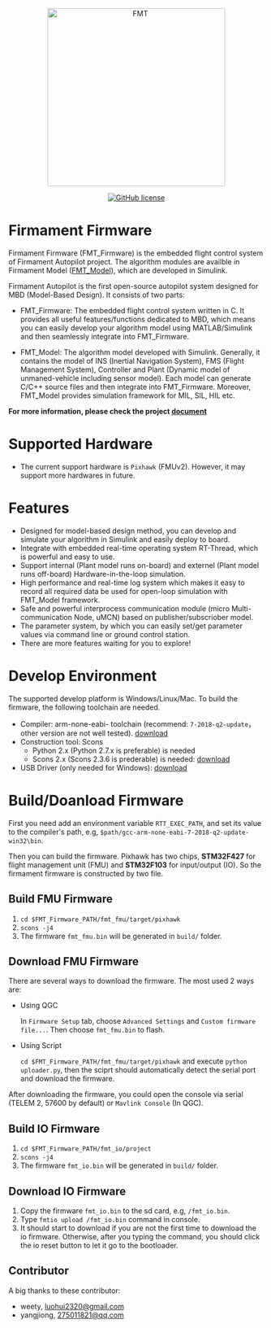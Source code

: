 <p align="center"><img width="350" src="https://github.com/FirmamentPilot/fmt_user_guide_cn/blob/master/figures/logo.png" alt=FMT logo"></p>
  
<p align="center">
  <a href="/LICENSE"><img src="https://img.shields.io/badge/license-Apache--2.0-brightgreen" alt="GitHub license" /></a>
</p>

Firmament Firmware
============================
Firmament Firmware (FMT_Firmware) is the embedded flight control system of Firmament Autopilot project. The algorithm modules are availble in Firmament Model ([FMT_Model](https://github.com/FirmamentPilot/FMT_Model)), which are developed in Simulink.

Firmament Autopilot is the first open-source autopilot system designed for MBD (Model-Based Design). It consists of two parts:

- FMT_Firmware: The embedded flight control system written in C. It provides all useful features/functions dedicated to MBD, which means you can easily develop your algorithm model using MATLAB/Simulink and then seamlessly integrate into FMT_Firmware. 

- FMT_Model: The algorithm model developed with Simulink. Generally, it contains the model of INS (Inertial Navigation System), FMS (Flight Management System), Controller and Plant (Dynamic model of unmaned-vehicle including sensor model). Each model can generate C/C++ source files and then integrate into FMT_Firmware. Moreover, FMT_Model provides simulation framework for MIL, SIL, HIL etc.

**For more information, please check the project [document](https://firmamentpilot.github.io/docs/)**

# Supported Hardware
- The current support hardware is `Pixhawk` (FMUv2). However, it may support more hardwares in future. 

# Features
- Designed for model-based design method, you can develop and simulate your algorithm in Simulink and easily deploy to board.
- Integrate with embedded real-time operating system RT-Thread, which is powerful and easy to use.
- Support internal (Plant model runs on-board) and externel (Plant model runs off-board) Hardware-in-the-loop simulation.
- High performance and real-time log system which makes it easy to record all required data be used for open-loop simulation with FMT_Model framework.
- Safe and powerful interprocess communication module (micro Multi-communication Node, uMCN) based on publisher/subscriober model.
- The parameter system, by which you can easily set/get parameter values via command line or ground control station.
- There are more features waiting for you to explore!

# Develop Environment
The supported develop platform is Windows/Linux/Mac. To build the firmware, the following toolchain are needed.

- Compiler: arm-none-eabi- toolchain (recommend: `7-2018-q2-update`，other version are not well tested). [download](https://developer.arm.com/tools-and-software/open-source-software/developer-tools/gnu-toolchain/gnu-rm/downloads)
- Construction tool: Scons
  - Python 2.x (Python 2.7.x is preferable) is needed
  - Scons 2.x (Scons 2.3.6 is prederable) is needed: [download](https://sourceforge.net/projects/scons/files/scons/2.3.6/)
- USB Driver (only needed for Windows): [download](https://www.st.com/en/development-tools/stsw-stm32102.html)
  
# Build/Doanload Firmware
First you need add an environment variable `RTT_EXEC_PATH`, and set its value to the compiler's path, e.g, `$path/gcc-arm-none-eabi-7-2018-q2-update-win32\bin`.

Then you can build the firmware. Pixhawk has two chips, **STM32F427** for flight management unit (FMU) and **STM32F103** for input/output (IO). So the firmament firmware is constructed by two file.

## Build FMU Firmware
1. `cd $FMT_Firmware_PATH/fmt_fmu/target/pixhawk`
2. `scons -j4`
3. The firmware `fmt_fmu.bin` will be generated in `build/` folder.

## Download FMU Firmware
There are several ways to download the firmware. The most used 2 ways are:

- Using QGC

  In `Firmware Setup` tab, choose `Advanced Settings` and `Custom firmware file...`. Then choose `fmt_fmu.bin` to flash.

- Using Script

  `cd $FMT_Firmware_PATH/fmt_fmu/target/pixhawk` and execute `python uploader.py`, then the sciprt should automatically detect the serial port and download the firmware.
  
After downloading the firmware, you could open the console via serial (TELEM 2, 57600 by default) or `Mavlink Console` (In QGC).

## Build IO Firmware
1. `cd $FMT_Firmware_PATH/fmt_io/project`
2. `scons -j4`
3. The firmware `fmt_io.bin` will be generated in `build/` folder.

## Download IO Firmware
1. Copy the firmware `fmt_io.bin` to the sd card, e.g, `/fmt_io.bin`.
2. Type `fmtio upload /fmt_io.bin` command in console.
3. It should start to download if you are not the first time to download the io firmware. Otherwise, after you typing the command, you should 
click the io reset button to let it go to the bootloader.

## Contributor
A big thanks to these contributor:
- weety, luohui2320@gmail.com
- yangjiong, 275011821@qq.com


